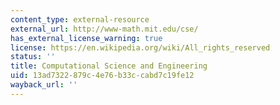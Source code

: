 ```yaml
---
content_type: external-resource
external_url: http://www-math.mit.edu/cse/
has_external_license_warning: true
license: https://en.wikipedia.org/wiki/All_rights_reserved
status: ''
title: Computational Science and Engineering
uid: 13ad7322-879c-4e76-b33c-cabd7c19fe12
wayback_url: ''
---
```

